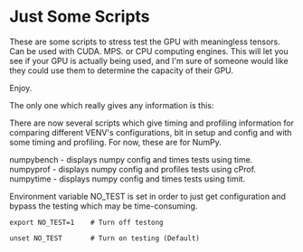 # Just Some Scripts

These are some scripts to stress test the GPU with meaningless tensors. Can be used with CUDA. MPS. or CPU computing engines.  This will let you see if your GPU is actually being used, and I'm sure of someone would like they could use them to determine the capacity of their GPU.

Enjoy.


The only one which really gives any information is this:

There are now several scripts which give timing and profiling information for comparing different VENV's configurations, bit in setup and config and with some timing and profiling. For now, these are for NumPy.

numpybench  - displays numpy config and times tests using time.
numpyprof   - displays numpy config and profiles tests using cProf.
numpytime   - displays numpy config and times tests using timit.


Environment variable NO_TEST is set in order to just get configuration and bypass the testing which may be time-consuming.

    export NO_TEST=1    # Turn off testong 

    unset NO_TEST       # Turn on testing (Default)